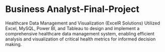 # Business Analyst-Final-Project
Healthcare Data Management and Visualization (ExcelR Solutions)  Utilized Excel, MySQL, Power BI, and Tableau to design and implement a comprehensive healthcare data management system, enabling efficient analysis and visualization of critical health metrics for informed decision making.
